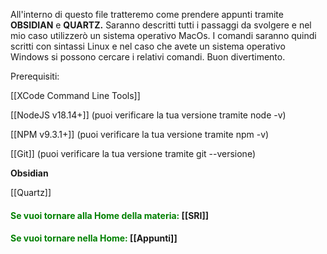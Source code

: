 All'interno di questo file tratteremo come prendere appunti tramite **OBSIDIAN**  e **QUARTZ.** Saranno descritti tutti i passaggi da svolgere e nel mio caso utilizzerò un sistema operativo MacOs. I comandi saranno quindi scritti con sintassi Linux e nel caso che avete un sistema operativo Windows si possono cercare i relativi comandi. Buon divertimento.

Prerequisiti:

[[XCode Command Line Tools]] 

[[NodeJS v18.14+]] (puoi verificare la tua versione tramite node -v)

[[NPM v9.3.1+]] (puoi verificare la tua versione tramite npm -v)

[[Git]] (puoi verificare la tua versione tramite git --versione)

**Obsidian**

[[Quartz]]

#### <span style="color:green"> Se vuoi tornare alla Home della materia: </span>[[SRI]]
#### <span style="color:green"> Se vuoi tornare nella Home: </span>[[Appunti]]

